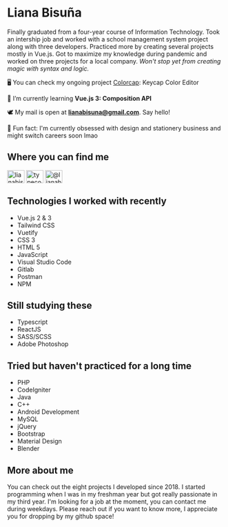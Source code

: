 <h1>Liana Bisuña</h1>

<p>Finally graduated from a four-year course of Information Technology. Took an intership job and worked with a school management system project along with three developers. Practiced more by creating several projects mostly in Vue.js. Got to maximize my knowledge during pandemic and worked on three projects for a local company. <i>Won't stop yet from creating magic with syntax and logic.</i></p>

🖥️ You can check my ongoing project [Colorcap](https://colorcap.netlify.app/): Keycap Color Editor

📖 I’m currently learning **Vue.js 3: Composition API**

🕊️ My mail is open at **lianabisuna@gmail.com**. Say hello!

🌼 Fun fact: I'm currently obsessed with design and stationery business and might switch careers soon lmao

## Where you can find me
<p align="left">
<a href="https://linkedin.com/in/lianabisuna" target="blank"><img align="center" src="https://raw.githubusercontent.com/rahuldkjain/github-profile-readme-generator/master/src/images/icons/Social/linked-in-alt.svg" alt="lianabisuna" height="30" width="40" /></a>
<a href="https://instagram.com/typecodr" target="blank"><img align="center" src="https://raw.githubusercontent.com/rahuldkjain/github-profile-readme-generator/master/src/images/icons/Social/instagram.svg" alt="typecodr" height="30" width="40" /></a>
<a href="https://medium.com/@lianabisuna" target="blank"><img align="center" src="https://raw.githubusercontent.com/rahuldkjain/github-profile-readme-generator/master/src/images/icons/Social/medium.svg" alt="@lianabisuna" height="30" width="40" /></a>
</p>

## Technologies I worked with recently
- Vue.js 2 & 3
- Tailwind CSS
- Vuetify
- CSS 3
- HTML 5
- JavaScript
- Visual Studio Code
- Gitlab
- Postman
- NPM

## Still studying these
- Typescript
- ReactJS
- SASS/SCSS
- Adobe Photoshop

## Tried but haven't practiced for a long time
- PHP
- CodeIgniter
- Java
- C++
- Android Development
- MySQL
- jQuery
- Bootstrap
- Material Design
- Blender

## More about me
You can check out the eight projects I developed since 2018. I started programming when I was in my freshman year but got really passionate in my third year. I'm looking for a job at the moment, you can contact me during weekdays. Please reach out if you want to know more, I appreciate you for dropping by my github space!
